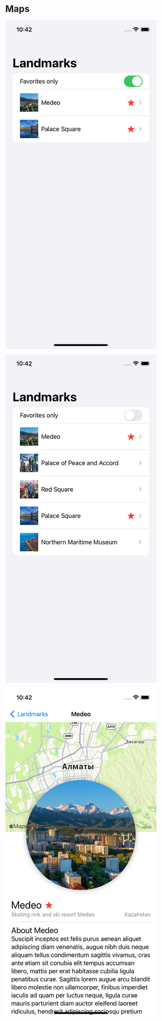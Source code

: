 # Maps

![alt text](https://github.com/Sterrvac/Maps/blob/Main/Image/1.png?raw=true)

![alt text](https://github.com/Sterrvac/Maps/blob/Main/Image/2.png?raw=true)

![alt text](https://github.com/Sterrvac/Maps/blob/Main/Image/3.png?raw=true)
